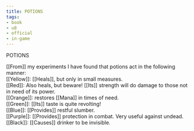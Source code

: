 ```yaml
---
title: POTIONS
tags:
- book
- u8
- official
- in-game
---
```


POTIONS  
  
[[From]] my experiments I have found that potions act in the following manner:  
[[Yellow]]: [[Heals]], but only in small measures.  
[[Red]]: Also heals, but beware! [[Its]] strength will do damage to those not in need of its power.  
[[Orange]]: restores [[Mana]] in times of need.  
[[Green]]: [[Its]] taste is quite revolting!  
[[Blue]]: [[Provides]] restful slumber.  
[[Purple]]: [[Provides]] protection in combat. Very useful against undead.  
[[Black]]: [[Causes]] drinker to be invisible.
